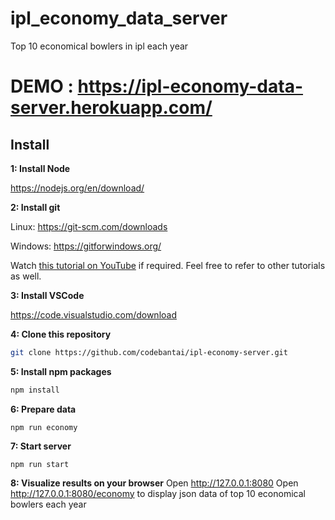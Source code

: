 # ipl_economy_data_server
Top 10 economical bowlers in ipl each year
# DEMO : https://ipl-economy-data-server.herokuapp.com/

## Install

**1: Install Node**

https://nodejs.org/en/download/

**2: Install git**

Linux: https://git-scm.com/downloads

Windows: https://gitforwindows.org/

Watch [this tutorial on YouTube](https://www.youtube.com/watch?v=rWboGsc6CqI) if required. Feel free to refer to other tutorials as well.

**3: Install VSCode**

https://code.visualstudio.com/download

**4: Clone this repository**

```sh
git clone https://github.com/codebantai/ipl-economy-server.git
```

**5: Install npm packages**

```sh
npm install
```

**6: Prepare data**

```
npm run economy
```

**7: Start server**

```
npm run start
```

**8: Visualize results on your browser**
Open http://127.0.0.1:8080
Open http://127.0.0.1:8080/economy to display json data of top 10 economical bowlers each year

